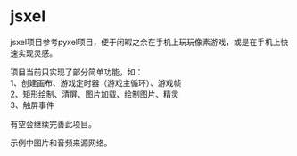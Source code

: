 # jsxel
jsxel项目参考pyxel项目，便于闲暇之余在手机上玩玩像素游戏，或是在手机上快速实现灵感。  

项目当前只实现了部分简单功能，如：  
1、创建画布、游戏定时器（游戏主循环）、游戏帧  
2、矩形绘制、清屏、图片加载、绘制图片、精灵  
3、触屏事件  

有空会继续完善此项目。  

示例中图片和音频来源网络。  
